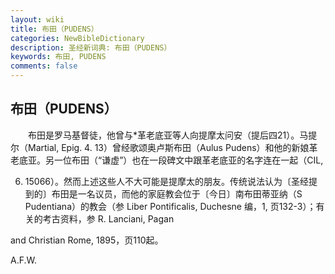 ```yaml
---
layout: wiki
title: 布田（PUDENS）
categories: NewBibleDictionary
description: 圣经新词典: 布田（PUDENS）
keywords: 布田, PUDENS
comments: false
---
```


## 布田（PUDENS）

　　布田是罗马基督徒，他曾与*革老底亚等人向提摩太问安（提后四21）。马提尔（Martial, Epig. 4. 13）曾经歌颂奥卢斯布田（Aulus Pudens）和他的新娘革老底亚。另一位布田（“谦虚”）也在一段碑文中跟革老底亚的名字连在一起（CIL,

6. 15066）。然而上述这些人不大可能是提摩太的朋友。传统说法认为〔圣经提到的〕布田是一名议员，而他的家庭教会位于〔今日〕南布田蒂亚纳（S Pudentiana）的教会（参 Liber Pontificalis, Duchesne 编，1, 页132-3）；有关的考古资料，参 R. Lanciani, Pagan

and Christian Rome, 1895，页110起。

A.F.W.








